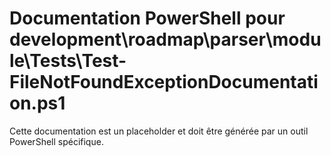 # Documentation PowerShell pour development\roadmap\parser\module\Tests\Test-FileNotFoundExceptionDocumentation.ps1

Cette documentation est un placeholder et doit être générée par un outil PowerShell spécifique.
